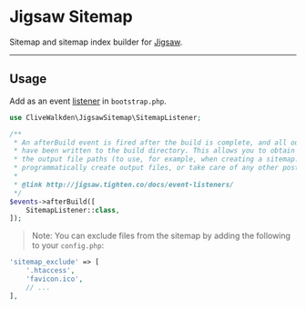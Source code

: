 # Jigsaw Sitemap

Sitemap and sitemap index builder for [Jigsaw](https://jigsaw.tighten.co).

---

## Usage

Add as an event [listener](https://jigsaw.tighten.co/docs/event-listeners) in `bootstrap.php`.

```php
use CliveWalkden\JigsawSitemap\SitemapListener;

/**
 * An afterBuild event is fired after the build is complete, and all output files
 * have been written to the build directory. This allows you to obtain a list of
 * the output file paths (to use, for example, when creating a sitemap.xml file),
 * programmatically create output files, or take care of any other post-processing tasks.
 *
 * @link http://jigsaw.tighten.co/docs/event-listeners/
 */
$events->afterBuild([
    SitemapListener::class,
]);
```

> Note: You can exclude files from the sitemap by adding the following to your `config.php`:

```php
'sitemap_exclude' => [
    '.htaccess',
    'favicon.ico',
    // ...
],
```
